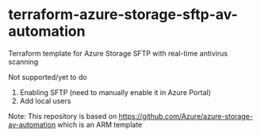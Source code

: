 # terraform-azure-storage-sftp-av-automation

Terraform template for Azure Storage SFTP with real-time antivirus scanning

Not supported/yet to do
1. Enabling SFTP (need to manually enable it in Azure Portal)
2. Add local users

Note: This repository is based on https://github.com/Azure/azure-storage-av-automation which is an ARM template
